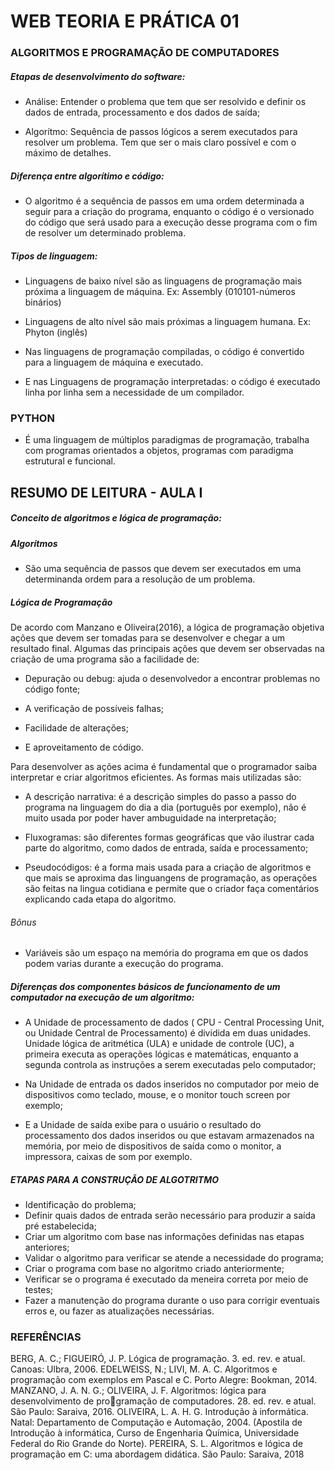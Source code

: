 # WEB TEORIA E PRÁTICA 01

 ### ALGORITMOS E PROGRAMAÇÃO DE COMPUTADORES


##### Etapas de desenvolvimento do software:

 - Análise: Entender o problema que tem que ser resolvido e definir os dados de entrada, processamento e dos dados de saída;

 - Algorítmo: Sequência de passos lógicos a serem executados para resolver um problema. Tem que ser o mais claro possível e com o máximo de detalhes.

##### Diferença entre algorítimo e código:

 - O algoritmo é a sequência de passos em uma ordem determinada a seguir para a criação do programa, enquanto o código é o versionado do código que será usado para a execução desse programa com o fim de resolver um determinado problema.

##### Tipos de linguagem:

 - Linguagens de baixo nível são as linguagens de programação mais próxima a linguagem de máquina. Ex: Assembly (010101-números binários)

 - Linguagens de alto nível são mais próximas a linguagem humana. Ex: Phyton (inglês)

 - Nas linguagens de programação compiladas, o código é convertido para a linguagem de máquina e executado.

 - E nas Linguagens de programação interpretadas: o código é executado linha por linha sem a necessidade de um compilador.


### PYTHON

 - É uma linguagem de múltiplos paradigmas de programação, trabalha com programas orientados a objetos, programas com paradigma estrutural e
funcional.


## RESUMO DE LEITURA - AULA I


##### Conceito de algoritmos e lógica de programação:

#####  Algorítmos

 - São uma sequência de passos que devem ser executados em uma determinanda ordem para a resolução de um problema.

##### Lógica de Programação

De acordo com Manzano e Oliveira(2016), a lógica de programação objetiva ações que devem ser tomadas para se desenvolver e chegar a um resultado final. Algumas das principais ações que devem ser observadas na criação de uma programa são a facilidade de:

 - Depuração ou debug: ajuda o desenvolvedor a encontrar problemas no código fonte;

 - A verificação de possíveis falhas;

 - Facilidade de alterações;

 - E aproveitamento de código.

Para desenvolver as ações acima é fundamental que o programador saiba interpretar e criar algoritmos eficientes. As formas mais utilizadas são:

 - A descrição narrativa: é a descrição simples do passo a passo do programa na linguagem do dia a dia (português por exemplo), não é muito usada por poder haver ambuguidade na interpretação;

 - Fluxogramas: são diferentes formas geográficas que vão ilustrar cada parte do algoritmo, como dados de entrada, saída e processamento;

 - Pseudocódigos: é a forma mais usada para a criação de algoritmos e que mais se aproxima das linguangens de programação, as operações são feitas na lingua cotidiana e permite que o criador faça comentários explicando cada etapa do algoritmo.


###### Bônus

 - Variáveis são um espaço na memória do programa em que os dados podem varias durante a execução do programa.


##### Diferenças dos componentes básicos de funcionamento de um computador na execução de um algoritmo:

 - A Unidade de processamento de dados ( CPU - Central Processing Unit, ou Unidade Central de Processamento) é dividida em duas unidades. Unidade lógica de aritmética (ULA) e unidade de controle (UC), a primeira executa as operações lógicas e matemáticas, enquanto a segunda controla as instruções a serem executadas pelo computador;

 - Na Unidade de entrada os dados inseridos no computador por meio de dispositivos como teclado, mouse, e o monitor touch screen por exemplo;


 - E a Unidade de saída exibe para o usuário o resultado do processamento dos dados inseridos ou que estavam armazenados na memória, por meio de dispositivos de saída como o monitor, a impressora, caixas de som por exemplo.



##### ETAPAS PARA A CONSTRUÇÃO DE ALGOTRITMO

 - Identificação do problema;
 - Definir quais dados de entrada serão necessário para produzir a saída pré estabelecida;
 - Criar um algoritmo com base nas informações definidas nas etapas anteriores;
 - Validar o algoritmo para verificar se atende a necessidade do programa;
 - Criar o programa com base no algoritmo criado anteriormente;
 - Verificar se o programa é executado da meneira correta por meio de testes;
 - Fazer a manutenção do programa durante o uso para corrigir eventuais erros e, ou fazer as atualizações necessárias.












### REFERÊNCIAS

BERG, A. C.; FIGUEIRÓ, J. P. Lógica de programação. 3. ed. rev. e atual. Canoas: Ulbra, 2006.
EDELWEISS, N.; LIVI, M. A. C. Algoritmos e programação com exemplos em Pascal e C. 
Porto Alegre: Bookman, 2014.
MANZANO, J. A. N. G.; OLIVEIRA, J. F. Algoritmos: lógica para desenvolvimento de programação de computadores. 28. ed. rev. e atual. São Paulo: Saraiva, 2016.
OLIVEIRA, L. A. H. G. Introdução à informática. Natal: Departamento de Computação e 
Automação, 2004. (Apostila de Introdução à informática, Curso de Engenharia Química, 
Universidade Federal do Rio Grande do Norte). 
PEREIRA, S. L. Algoritmos e lógica de programação em C: uma abordagem didática. 
São Paulo: Saraiva, 2018










































